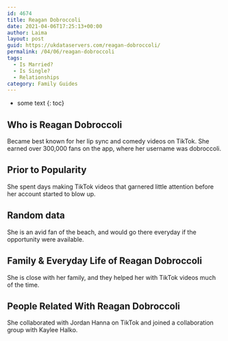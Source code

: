 ```yaml
---
id: 4674
title: Reagan Dobroccoli
date: 2021-04-06T17:25:13+00:00
author: Laima
layout: post
guid: https://ukdataservers.com/reagan-dobroccoli/
permalink: /04/06/reagan-dobroccoli
tags:
  - Is Married?
  - Is Single?
  - Relationships
category: Family Guides
---
```


* some text
{: toc}


## Who is Reagan Dobroccoli
                  
                  
                  
Became best known for her lip sync and comedy videos on TikTok. She earned over 300,000 fans on the app, where her username was dobroccoli. 
                  
              
            
              
            
                
                
                
## Prior to Popularity
                  
                  
                  
She spent days making TikTok videos that garnered little attention before her account started to blow up. 
                  
              
            
              
            
                
                
                
## Random data
                  
                  
                  
She is an avid fan of the beach, and would go there everyday if the opportunity were available.
                  
              
            
              
            
                
                
                
## Family & Everyday Life of Reagan Dobroccoli
                  
                  
                  
She is close with her family, and they helped her with TikTok videos much of the time.  
                  
              
            
              
            
                
                
                
## People Related With Reagan Dobroccoli
                  
                  
                  
She collaborated with Jordan Hanna on TikTok and joined a collaboration group with Kaylee Halko. 
                  
              
            
              
            
                
              
            
              
              
            
            
              
            
          
          
          